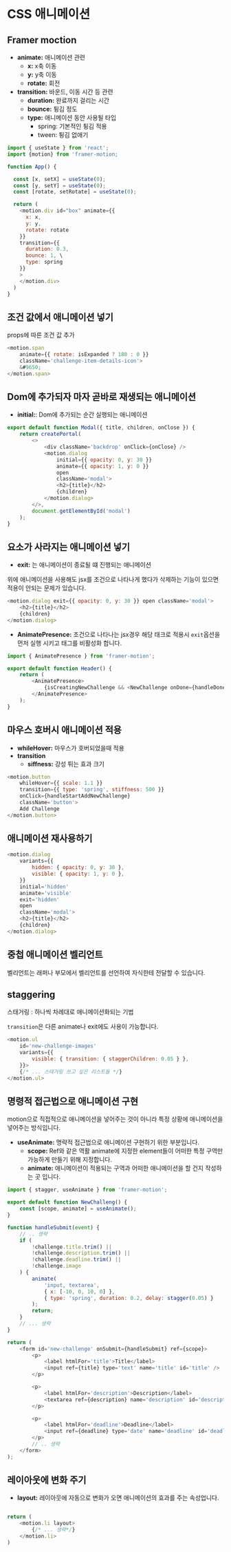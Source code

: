 # CSS 애니메이션

## Framer moction

- **animate:** 애니메이션 관련
  - **x:** x축 이동
  - **y:** y축 이동
  - **rotate:** 회전
- **transition:** 바운드, 이동 시간 등 관련
  - **duration:** 완료까지 걸리는 시간
  - **bounce:** 튕김 정도
  - **type:** 애니메이션 동안 사용될 타입
    - spring: 기본적인 튕김 적용
    - tween: 튕김 없애기

```javascript
import { useState } from 'react';
import {motion} from 'framer-motion;

function App() {

  const [x, setX] = useState(0);
  const [y, setY] = useState(0);
  const [rotate, setRotate] = useState(0);

  return (
    <motion.div id="box" animate={{
      x: x,
      y: y,
      rotate: rotate
    }}
    transition={{
      duration: 0.3,
      bounce: 1, \
      type: spring
    }}
    >
    </motion.div>
  )
}
```

## 조건 값에서 애니메이션 넣기

props에 따른 조건 값 추가

```javascript
<motion.span
	animate={{ rotate: isExpanded ? 180 : 0 }}
	className='challenge-item-details-icon'>
	&#9650;
</motion.span>
```

## Dom에 추가되자 마자 곧바로 재생되는 애니메이션

- **initial:**: Dom에 추가되는 순간 실행되는 애니메이션

```javascript
export default function Modal({ title, children, onClose }) {
	return createPortal(
		<>
			<div className='backdrop' onClick={onClose} />
			<motion.dialog
				initial={{ opacity: 0, y: 30 }}
				animate={{ opacity: 1, y: 0 }}
				open
				className='modal'>
				<h2>{title}</h2>
				{children}
			</motion.dialog>
		</>,
		document.getElementById('modal')
	);
}
```

## 요소가 사라지는 애니메이션 넣기

- **exit:** 는 애니메이션이 종료될 떄 진행되는 애니메이션

위에 애니메이션을 사용해도 jsx를 조건으로 나타나게 했다가 삭제하는 기능이 있으면 적용이 안되는 문제가 있습니다.

```javascript
<motion.dialog exit={{ opacity: 0, y: 30 }} open className='modal'>
	<h2>{title}</h2>
	{children}
</motion.dialog>
```

- **AnimatePresence:** 조건으로 나타나는 jsx경우 해당 태크로 적용시 `exit`옵션을 먼저 실행 시키고 태그를 비활성화 합니다.

```javascript
import { AnimatePresence } from 'framer-motion';

export default function Header() {
	return (
		<AnimatePresence>
			{isCreatingNewChallenge && <NewChallenge onDone={handleDone} />}
		</AnimatePresence>
	);
}
```

## 마우스 호버시 애니메이션 적용

- **whileHover:** 마우스가 호버되었을때 적용
- **transition**
  - **siffness:** 강성 튀는 효과 크기

```javascript
<motion.button
	whileHover={{ scale: 1.1 }}
	transition={{ type: 'spring', stiffness: 500 }}
	onClick={handleStartAddNewChallenge}
	className='button'>
	Add Challenge
</motion.button>
```

## 애니메이션 재사용하기

```javascript
<motion.dialog
	variants={{
		hidden: { opacity: 0, y: 30 },
		visible: { opacity: 1, y: 0 },
	}}
	initial='hidden'
	animate='visible'
	exit='hidden'
	open
	className='modal'>
	<h2>{title}</h2>
	{children}
</motion.dialog>
```

## 중첩 애니메이션 벨리언트

벨리언트는 래퍼나 부모에서 벨리언트를 선언하여 자식한테 전달할 수 있습니다.

## staggering

스태거링 : 하나씩 차례대로 애니메이션화되는 기법

`transition`은 다른 animate나 exit에도 사용이 가능합니다.

```javascript
<motion.ul
	id='new-challenge-images'
	variants={{
		visible: { transition: { staggerChildren: 0.05 } },
	}}>
	{/* ... 스태거링 쓰고 싶은 리스트들 */}
</motion.ul>
```

## 명령적 접근법으로 애니메이션 구현

motion으로 직접적으로 애니메이션을 넣어주는 것이 아니라 특정 상황에 애니메이션을 넣어주는 방식입니다.

- **useAnimate:** 명략적 접근법으로 애니메이션 구현하기 위한 부분입니다.
	- **scope:** Ref와 같은 역활 animate에 지정한 element들이 어떠한 특정 구역만 가능하게 만들기 위해 지정합니다.
	- **animate:** 애니메이션이 적용되는 구역과 어떠한 애니메이션을 할 건지 작성하는 곳 입니다.

```javascript
import { stagger, useAnimate } from 'framer-motion';

export default function NewChalleng() {
	const [scope, animate] = useAnimate();
}

function handleSubmit(event) {
	// .. 생략
	if (
		!challenge.title.trim() ||
		!challenge.description.trim() ||
		!challenge.deadline.trim() ||
		!challenge.image
	) {
		animate(
			'input, textarea',
			{ x: [-10, 0, 10, 0] },
			{ type: 'spring', duration: 0.2, delay: stagger(0.05) }
		);
		return;
	}
	// ... 생략
}

return (
	<form id='new-challenge' onSubmit={handleSubmit} ref={scope}>
		<p>
			<label htmlFor='title'>Title</label>
			<input ref={title} type='text' name='title' id='title' />
		</p>

		<p>
			<label htmlFor='description'>Description</label>
			<textarea ref={description} name='description' id='description' />
		</p>

		<p>
			<label htmlFor='deadline'>Deadline</label>
			<input ref={deadline} type='date' name='deadline' id='deadline' />
		</p>
		// .. 생략
	</form>
);
```

## 레이아웃에 변화 주기

- **layout:** 레이아웃에 자동으로 변화가 오면 애니메이션의 효과를 주는 속성업니다.

```javascript

return (
	<motion.li layout>
		{/* ... 생략*/}
	</motion.li>
)

```